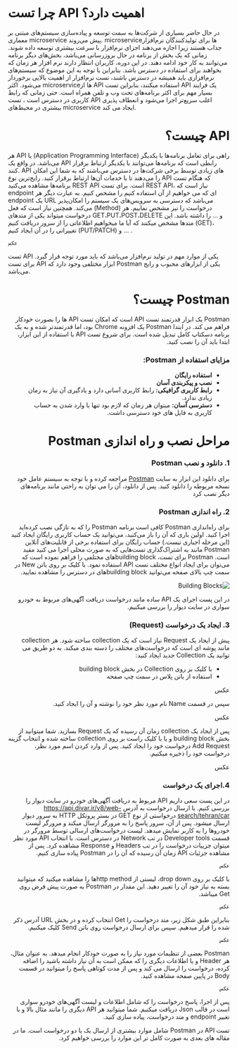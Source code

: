 # چرا تست API اهمیت دارد؟
در حال حاضر بسیاری از شرکت‌ها به سمت توسعه و پیاده‌سازی سیستم‌های مبتنی بر معماری microservice پیش می‌روند. microserviceها برای تولیدکنندگان نرم‌افزار جذاب هستند زیرا اجازه می‌دهند اجزای نرم‌افزار با سرعت بیشتری توسعه داده شوند. زمانی که یک بخش از برنامه در حال  بروزرسانی می‌باشد، بخش‌های دیگر برنامه می‌توانند به کار خود ادامه دهند. در این دوره، کاربران انتظار دارند نرم افزار هر زمان که بخواهند برای استفاده در دسترس باشد. بنابراین با توجه به این موضوع که سیستم‌های نرم‌افزاری باید همیشه در دسترس باشند، تست نرم‌افزار از اهمیت بالایی برخوردار می‌شود.
اکثر microserviceها از API استفاده میکنند، بنابراین تست API یک فرایند بسیار مهم برای اکثر برنامه‌های تحت وب و تلفن همراه است. حتی زمانی که رابط کاربری در دسترس است ، تست API اغلب سریع‌تر اجرا می‌شود و انعطاف پذیری بیشتری در محیط‌های microservice ایجاد می کند.


# <div dir="rtl"> API چیست؟ <div>
هر API یا (Application Programming Interface) راهی برای تعامل برنامه‌ها با یکدیگر می‌باشد. در واقع یک API رابطی است که برنامه‌ها می‌توانند با یکدیگر ارتباط برقرار کنند.
API های زیادی توسط برخی شرکت‌ها در دسترس می‌باشند که به شما این امکان را می‌دهند تا با خدمات آن‌ها ارتباط برقرار کنید. رایج‌ترین نوع ‌API که هنگام تست برنامه‌ها مشاهده می‌کنید REST API است. برای تست REST API، نیاز است که endpoint ای که می خواهیم از آن استفاده کنیم را مشخص کنیم. به عبارت دیگر هر endpoint یک URL می‌باشد که دسترسی به سرویس‌های یک سیستم را امکان‌پذیر می‌کند.
همچنین نیاز است که فعل (Method) درخواست را نیز مشخص نماییم. هر درخواست میتواند یکی از متدهای GET،PUT،POST،DELETE و … را داشته باشد. این متدها مشخص میکنند که آیا ما میخواهیم اطلاعاتی را از سرور دریافت کنیم (GET)،  تغییراتی را در آن ایجاد کنیم (PUT/PATCH) و … .

  
    عکس

تست API یکی از موارد مهم در تولید نرم‌افزار می‌باشد که باید مورد توجه قرار گیرد. برای تست API ابزار مختلفی وجود دارد که Postman یکی از ابزارهای محبوب و رایج می‌باشد.

  
# <div dir="rtl"> Postman چیست؟ <div>
  <div dir="rtl">Postman یک ابزار قدرتمند تست API است که امکان تست API ها را بصورت خودکار فراهم می کند. در ابتدا Postman یک افزونه Chrome بود، اما قدرتمندتر شده و به یک برنامه دسکتاپ کامل تبدیل شده است. برای شروع تست API با استفاده از این ابزار، ابتدا باید آن را نصب کنید.<div>
    
### مزایای استفاده از Postman:
  * **استفاده رایگان**
  * **نصب و پیکربندی آسان**
  * **رابط کاربری گرافیکی:** رابط کاربری آسانی دارد و یادگیری آن نیاز به زمان زیادی ندارد.
  * **دسترسی آسان:** میتوان هر زمان که لازم بود تنها با وارد شدن به حساب کاربری به فایل های خود دسترسی داشت.
    
# مراحل نصب و راه اندازی Postman
### 1. دانلود و نصب Postman
برای دانلود این ابزار به سایت [Postman](https://www.postman.com/downloads/) مراجعه کرده و با  توجه به سیستم عامل خود نسخه مربوطه را دانلود کنید. پس از دانلود، آن را می توان به راحتی مانند برنامه‌های دیگر نصب کرد
    
### 2. راه اندازی Postman
برای راه‌اندازی Postman کافی است برنامه Postman را که به تازگی نصب کرده‌اید اجرا کنید. اولین باری که آن را باز می‌کنید، می‌توانید یک حساب کاربری رایگان ایجاد کنید (این مرحله اجباری نیست.) حساب رایگان برای استفاده برخی از قابلیت‌های آنلاین Postman مانند به اشتراک‌گذاری تست‌هایی که به صورت محلی اجرا می کنید مفید است.
Postman برای تست، building blockهای مختلفی را فراهم نموده است که می‌توان برای ایجاد انواع مختلف تست API استفاده نمود. با کلیک بر روی باتن New در سمت چپ بالای صفحه می‌توانید building blockهای در دسترس را مشاهده نمایید.
  
![Building Blocks](https://github.com/bhrarabi/gz-tutorial-postman-fa-1/tree/main/1-api-test-with-postman-introduction/resources "Building Blocks")

در این پست اجرای یک API ساده مانند درخواست دریافت آگهی‌های مربوط به خودرو سواری در سایت دیوار را بررسی میکنیم.
    
### 3. ایجاد یک درخواست (Request)
پیش از ایجاد یک Request نیاز است که یک collection ساخته شود. هر collection مانند پوشه ای است که درخواست‌های مختلف را دسته بندی میکند.
به دو طریق می توانید یک Collection جدید ایجاد کنید:
    
- با کلیک بر روی Collection در بخش building block 
- استفاده از باتن پلاس در سمت چپ صفحه
    
عکس
    
سپس در قسمت Name نام مورد نظر خود را نوشته و آن را ایجاد کنید.
    
  عکس
    
پس از ایجاد یک collection زمان آن رسیده که یک Request بسازید. شما میتوانید از بخش building block و یا با کلیک راست بر روی collection ساخته شده و انتخاب گزینه Add Request درخواست خود را ایجاد کنید. 
پس از وارد کردن اسم مورد نظر، درخواست خود را ذخیره میکنیم.

  عکس
    
### 4.اجرای یک درخواست
در این پست سعی داریم API مربوط به دریافت آگهی‌های خودرو در سایت دیوار را بررسی کنیم. با ارسال درخواست به آدرس https://api.divar.ir/v8/web-search/tehran/car درخواستی از نوع GET در بستر پروتکل HTTP به سرور دیوار ارسال میشود. پس از آن، سرور پاسخ را به مرورگر ارسال میکند و مرورگر لیست خودروها را به کاربر نمایش میدهد. لیست درخواست‌های ارسالی توسط مرورگر در قسمت Developer tools در تب Network در دسترس است. با انتخاب API مورد نظر میتوان جزییات درخواست را در تب Headers و Response مشاهده کرد.
پس از مشاهده جزئیات API زمان آن رسیده که آن را در Postman پیاده سازی کنیم.
    
    عکس
    
با کلیک بر روی drop down، لیستی از http methodها را مشاهده میکنید که میتوانید بسته به نیاز خود آن را تغییر دهید. این مقدار در Postman به صورت پیش فرض روی Get میباشد.
    
    عکس
    
بنابراین طبق شکل زیر، متد درخواست را Get انتخاب کرده و در بخش URL آدرس ذکر شده را قرار میدهیم. سپس برای ارسال درخواست روی باتن Send کلیک میکنیم.
    
    عکس
    
<div dir="rtl">Postman بعضی از تنظیمات مورد نیاز را به صورت خودکار انجام میدهد. به عنوان مثال، هر Header و یا اطلاعات دیگری را که ممکن است به آن نیاز داشته باشید را اضافه کرده، درخواست را ارسال می کند و پس از مدت کوتاهی پاسخ را میتوانید در قسمت Body در پایین صفحه مشاهده کنید.<div>
  
  
    عکس
  
پس از اجرا، پاسخ درخواست را که شامل اطلاعات و لیست آگهی‌های خودرو سواری است در قالب Json دریافت میکنیم.
شما میتوانید هر API دیگری را مانند مثال بالا و با تغییر endpoint و متد درخواست، پیاده سازی کنید. 

تست API در Postman شامل موارد بیشتری از ارسال یک یا دو درخواست است. ما در مقاله های بعدی به صورت کامل تر این موارد را بررسی خواهیم کرد.
